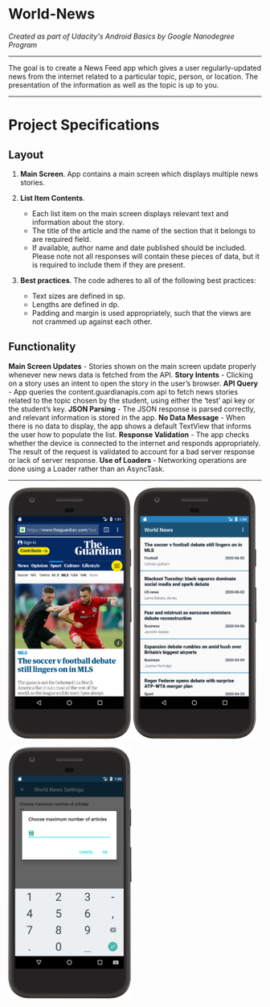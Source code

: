 # World-News

*Created as part of Udacity's Android Basics by Google Nanodegree Program*
____________

The goal is to create a News Feed app which gives a user regularly-updated news from the internet related to a particular topic, person, or location. The presentation of the information as well as the topic is up to you.
____________

# Project Specifications

## Layout

1. **Main Screen**. App contains a main screen which displays multiple news stories.
2. **List Item Contents**.
	* Each list item on the main screen displays relevant text and information about the story.
	* The title of the article and the name of the section that it belongs to are required field.
	* If available, author name and date published should be included. Please note not all responses will contain these pieces of data, but it is required to include them if they are present.

3. **Best practices**. The code adheres to all of the following best practices:
   * Text sizes are defined in sp.
   * Lengths are defined in dp.
   * Padding and margin is used appropriately, such that the views are not crammed up against each other.
   
## Functionality

 **Main Screen Updates** - Stories shown on the main screen update properly whenever new news data is fetched from the API.
 **Story Intents** - Clicking on a story uses an intent to open the story in the user’s browser.
 **API Query** - App queries the content.guardianapis.com api to fetch news stories related to the topic chosen by the student, using either the ‘test’ api key or the student’s key.
 **JSON Parsing** - The JSON response is parsed correctly, and relevant information is stored in the app.
 **No Data Message** - When there is no data to display, the app shows a default TextView that informs the user how to populate the list.
 **Response Validation** - The app checks whether the device is connected to the internet and responds appropriately. The result of the request is validated to account for a bad server response or lack of server response.
 **Use of Loaders** - Networking operations are done using a Loader rather than an AsyncTask.
 
 ____________
 
  <img src="images/article.png" height="500"/> <img src="images/articlegroup.png" height="500"/> 

  <img src="images/articlecount.png" height="500"/>

 


